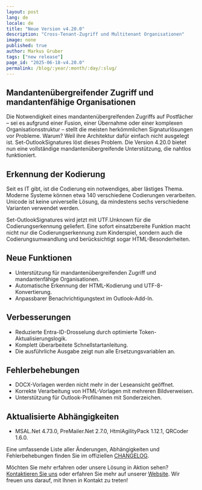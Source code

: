 ```yaml
---
layout: post
lang: de
locale: de
title: "Neue Version v4.20.0"
description: "Cross-Tenant-Zugriff und Multitenant Organisationen"
image: none
published: true
author: Markus Gruber
tags: ["new release"]
page_id: "2025-06-18-v4.20.0"
permalink: /blog/:year/:month/:day/:slug/
---
```

## Mandantenübergreifender Zugriff und mandantenfähige Organisationen
Die Notwendigkeit eines mandantenübergreifenden Zugriffs auf Postfächer – sei es aufgrund einer Fusion, einer Übernahme oder einer komplexen Organisationsstruktur – stellt die meisten herkömmlichen Signaturlösungen vor Probleme. Warum? Weil ihre Architektur dafür einfach nicht ausgelegt ist. Set-OutlookSignatures löst dieses Problem. Die Version 4.20.0 bietet nun eine vollständige mandantenübergreifende Unterstützung, die nahtlos funktioniert.

## Erkennung der Kodierung
Seit es IT gibt, ist die Codierung ein notwendiges, aber lästiges Thema. Moderne Systeme können etwa 140 verschiedene Codierungen verarbeiten. Unicode ist keine universelle Lösung, da mindestens sechs verschiedene Varianten verwendet werden.

Set-OutlookSignatures wird jetzt mit UTF.Unknown für die Codierungserkennung geliefert. Eine sofort einsatzbereite Funktion macht nicht nur die Codierungserkennung zum Kinderspiel, sondern auch die Codierungsumwandlung und berücksichtigt sogar HTML-Besonderheiten.

## Neue Funktionen
- Unterstützung für mandantenübergreifenden Zugriff und mandantenfähige Organisationen.
- Automatische Erkennung der HTML-Kodierung und UTF-8-Konvertierung.
- Anpassbarer Benachrichtigungstext im Outlook-Add-In.

## Verbesserungen
- Reduzierte Entra-ID-Drosselung durch optimierte Token-Aktualisierungslogik.
- Komplett überarbeitete Schnellstartanleitung.
- Die ausführliche Ausgabe zeigt nun alle Ersetzungsvariablen an.

## Fehlerbehebungen
- DOCX-Vorlagen werden nicht mehr in der Leseansicht geöffnet.
- Korrekte Verarbeitung von HTML-Vorlagen mit mehreren Bildverweisen.
- Unterstützung für Outlook-Profilnamen mit Sonderzeichen.

## Aktualisierte Abhängigkeiten
- MSAL.Net 4.73.0, PreMailer.Net 2.7.0, HtmlAgilityPack 1.12.1, QRCoder 1.6.0.

Eine umfassende Liste aller Änderungen, Abhängigkeiten und Fehlerbehebungen finden Sie im offiziellen [CHANGELOG](https://github.com/Set-OutlookSignatures/Set-OutlookSignatures/blob/main/docs/CHANGELOG.md).

Möchten Sie mehr erfahren oder unsere Lösung in Aktion sehen? [Kontaktieren Sie uns](/contact) oder erfahren Sie mehr auf unserer [Website](/). Wir freuen uns darauf, mit Ihnen in Kontakt zu treten!